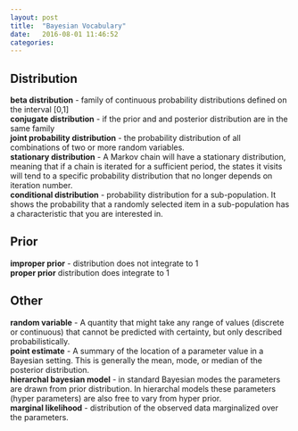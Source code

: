 ```yaml
---
layout: post
title:  "Bayesian Vocabulary"
date:   2016-08-01 11:46:52
categories: 
---
```


## Distribution
**beta distribution** - family of continuous probability distributions defined on the interval [0,1] <br />
**conjugate distribution** - if the prior and and posterior distribution are in the same family <br />
**joint probability distribution** - the probability distribution of all combinations of two or more random variables. <br />
**stationary distribution** - A Markov chain will have a stationary distribution, meaning that if a chain is iterated for a sufficient period, the states it visits will tend to a specific probability distribution  that no longer depends on iteration number.<br />
**conditional distribution** - probability distribution for a sub-population.  It shows the probability that a randomly selected  item in a sub-population has a characteristic that you are interested in.<br />

## Prior
**improper prior** - distribution does not integrate to 1 <br />
**proper prior** distribution does integrate to 1 <br />

## Other    
**random variable** - A quantity that might take any range of values (discrete or continuous) that cannot be predicted with certainty, but only described probabilistically. <br />
**point estimate** - A summary of the location of a parameter value in a Bayesian setting.  This is generally the mean, mode, or median of the posterior distribution.<br />
**hierarchal bayesian model** - in standard Bayesian modes the parameters are drawn from prior distribution.  In hierarchal models these parameters (hyper parameters) are also free to vary from hyper prior.<br />
**marginal likelihood** - distribution of the observed data marginalized over the parameters.

  





